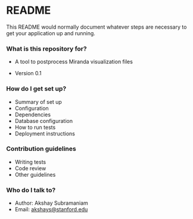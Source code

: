 # README #

This README would normally document whatever steps are necessary to get your application up and running.

### What is this repository for? ###

* A tool to postprocess Miranda visualization files

* Version 0.1

### How do I get set up? ###

* Summary of set up
* Configuration
* Dependencies
* Database configuration
* How to run tests
* Deployment instructions

### Contribution guidelines ###

* Writing tests
* Code review
* Other guidelines

### Who do I talk to? ###

* Author: Akshay Subramaniam
* Email: akshays@stanford.edu
